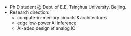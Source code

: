  - Ph.D student @ Dept. of E.E, Tsinghua University, Beijing.
 - Research direction:
   - compute-in-memory circuits & architectures
   - edge low-power AI inference
   - AI-aided design of analog IC
